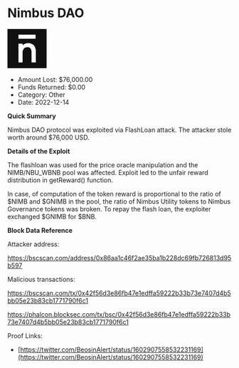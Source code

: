 # Nimbus DAO
![Nimbus DAO](/rektimages/Nimbus-DAO.png)
- Amount Lost: $76,000.00
- Funds Returned: $0.00
- Category: Other
- Date: 2022-12-14

**Quick Summary**

Nimbus DAO protocol was exploited via FlashLoan attack. The attacker stole worth around $76,000 USD. 

  


 **Details of the Exploit**

The flashloan was used for the price oracle manipulation and the NIMB/NBU_WBNB pool was affected. Exploit led to the unfair reward distribution in getReward() function.

In case, of computation of the token reward is proportional to the ratio of $NIMB and $GNIMB in the pool, the ratio of Nimbus Utility tokens to Nimbus Governance tokens was broken. To repay the flash loan, the exploiter exchanged $GNIMB for $BNB.

  


 **Block Data Reference**

Attacker address:

https://bscscan.com/address/0x86aa1c46f2ae35ba1b228dc69fb726813d95b597

  


Malicious transactions:

https://bscscan.com/tx/0x42f56d3e86fb47e1edffa59222b33b73e7407d4b5bb05e23b83cb1771790f6c1

https://phalcon.blocksec.com/tx/bsc/0x42f56d3e86fb47e1edffa59222b33b73e7407d4b5bb05e23b83cb1771790f6c1

  



Proof Links:
- [https://twitter.com/BeosinAlert/status/1602907558532231169](https://twitter.com/BeosinAlert/status/1602907558532231169)


